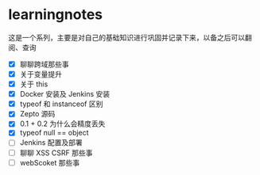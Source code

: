 # learningnotes

这是一个系列，主要是对自己的基础知识进行巩固并记录下来，以备之后可以翻阅、查询

- [x] 聊聊跨域那些事
- [x] 关于变量提升
- [x] 关于 this
- [x] Docker 安装及 Jenkins 安装
- [x] typeof 和 instanceof 区别
- [x] Zepto 源码
- [x] 0.1 + 0.2 为什么会精度丢失
- [x] typeof null == object
- [ ] Jenkins 配置及部署
- [ ] 聊聊 XSS CSRF 那些事
- [ ] webScoket 那些事
